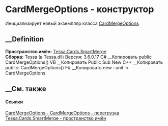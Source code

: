 # CardMergeOptions - конструктор
Инициализирует новый экземпляр класса
[CardMergeOptions](T_Tessa_Cards_SmartMerge_CardMergeOptions.htm)
##  __Definition
 **Пространство имён:** [Tessa.Cards.SmartMerge](N_Tessa_Cards_SmartMerge.htm)  
 **Сборка:** Tessa (в Tessa.dll) Версия: 3.6.0.17
C# __Копировать
     public CardMergeOptions()
VB __Копировать
     Public Sub New
C++ __Копировать
     public:
    CardMergeOptions()
F# __Копировать
     new : unit -> CardMergeOptions
##  __См. также
#### Ссылки
[CardMergeOptions - ](T_Tessa_Cards_SmartMerge_CardMergeOptions.htm)
[CardMergeOptions -
перегрузка](Overload_Tessa_Cards_SmartMerge_CardMergeOptions__ctor.htm)
[Tessa.Cards.SmartMerge - пространство имён](N_Tessa_Cards_SmartMerge.htm)
